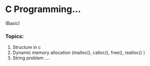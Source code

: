 # C Programming...
(Basic)

### Topics:
1. Structure in c 
2. Dynamic memory allocation (malloc(), calloc(), free(), realloc() )
3. String problem
 ....
